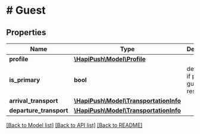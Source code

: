 # # Guest

## Properties

Name | Type | Description | Notes
------------ | ------------- | ------------- | -------------
**profile** | [**\HapiPush\Model\Profile**](Profile.md) |  | [optional] 
**is_primary** | **bool** | designates if primary guest on reservation | [optional] 
**arrival_transport** | [**\HapiPush\Model\TransportationInfo**](TransportationInfo.md) |  | [optional] 
**departure_transport** | [**\HapiPush\Model\TransportationInfo**](TransportationInfo.md) |  | [optional] 

[[Back to Model list]](../../README.md#documentation-for-models) [[Back to API list]](../../README.md#documentation-for-api-endpoints) [[Back to README]](../../README.md)


